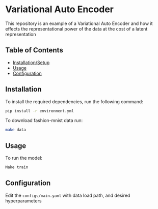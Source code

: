 # Variational Auto Encoder

This repository is an example of a Variational Auto Encoder and how it effects the representational power of the data at the cost of a latent representation

## Table of Contents

- [Installation/Setup](#installation)
- [Usage](#usage)
- [Configuration](#configuration)

## Installation

To install the required dependencies, run the following command:

```bash
pip install -r environment.yml
```

To download fashion-mnist data run:

```bash
make data
```

## Usage

To run the model:

```bash
Make train
```

## Configuration

Edit the `configs/main.yaml` with data load path, and desired hyperparameters
